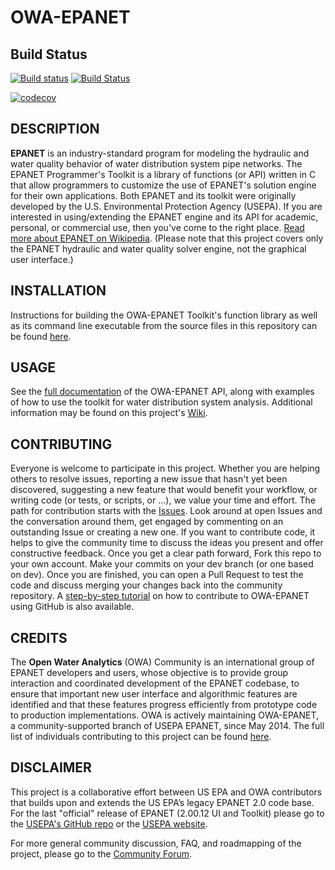 OWA-EPANET
======

## Build Status
[![Build status](https://ci.appveyor.com/api/projects/status/19wpg4g2cmj3oihl?svg=true)](https://ci.appveyor.com/project/OpenWaterAnalytics/epanet/branch/dev)
[![Build Status](https://travis-ci.org/OpenWaterAnalytics/EPANET.svg?branch=dev)](https://travis-ci.org/OpenWaterAnalytics/EPANET)

[![codecov](https://codecov.io/gh/OpenWaterAnalytics/EPANET/branch/dev/graph/badge.svg)](https://codecov.io/gh/OpenWaterAnalytics/EPANET)

## DESCRIPTION

**EPANET** is an industry-standard program for modeling the hydraulic and water quality behavior of water distribution system pipe networks. The EPANET Programmer's Toolkit is a library of functions (or API) written in C that allow programmers to customize the use of EPANET's solution engine for their own applications. Both EPANET and its toolkit were originally developed by the U.S. Environmental Protection Agency (USEPA). If you are interested in using/extending the EPANET engine and its API for academic, personal, or commercial use, then you've come to the right place. [Read more about EPANET on Wikipedia](https://en.wikipedia.org/wiki/EPANET). (Please note that this project covers only the EPANET hydraulic and water quality solver engine, not the graphical user interface.)

## INSTALLATION

Instructions for building the OWA-EPANET Toolkit's function library as well as its command line executable from the source files in this repository can be found [here](https://github.com/OpenWaterAnalytics/EPANET/blob/dev/BUILDING.md).

## USAGE

See the [full documentation](http://wateranalytics.org/EPANET/) of the OWA-EPANET API, along with examples of how to use the toolkit for water distribution system analysis. Additional information may be found on this project's [Wiki](https://github.com/openwateranalytics/epanet/wiki).

## CONTRIBUTING

Everyone is welcome to participate in this project. Whether you are helping others to resolve issues, reporting a new issue that hasn't yet been discovered, suggesting a new feature that would benefit your workflow, or writing code (or tests, or scripts, or ...), we value your time and effort. The path for contribution starts with the [Issues](https://github.com/OpenWaterAnalytics/EPANET/issues). Look around at open Issues and the conversation around them, get engaged by commenting on an outstanding Issue or creating a new one. If you want to contribute code, it helps to give the community time to discuss the ideas you present and offer constructive feedback. Once you get a clear path forward, Fork this repo to your own account. Make your commits on your dev branch (or one based on dev). Once you are finished, you can open a Pull Request to test the code and discuss merging your changes back into the community repository. A [step-by-step tutorial](http://www.slideshare.net/demetriseliades/contributing-to-epanet-using-github-in-windows) on how to contribute to OWA-EPANET using GitHub is also available.

## CREDITS

The **Open Water Analytics** (OWA) Community is an international group of EPANET developers and users, whose objective is to provide group interaction and coordinated development of the EPANET codebase, to ensure that important new user interface and algorithmic features are identified and that these features progress efficiently from prototype code to production implementations. OWA is actively maintaining OWA-EPANET, a community-supported branch of USEPA EPANET, since May 2014. The full list of individuals contributing to this project can be found [here](https://github.com/OpenWaterAnalytics/EPANET/blob/dev/AUTHORS).

## DISCLAIMER
This project is a collaborative effort between US EPA and OWA contributors that builds upon and extends the US EPA’s legacy EPANET 2.0 code base. For the last "official" release of EPANET (2.00.12 UI and Toolkit) please go to the [USEPA's GitHub repo](https://github.com/USEPA/EPANET2.2) or the [USEPA website](http://www2.epa.gov/water-research/epanet). 

For more general community discussion, FAQ, and roadmapping of the project, please go to the [Community Forum](http://community/wateranalytics.org).
